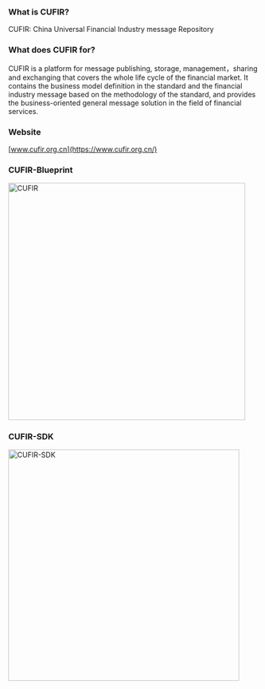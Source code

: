 ### What is CUFIR?
CUFIR: China Universal Financial Industry message Repository

### What does CUFIR for?
CUFIR is a platform for message publishing, storage, management，sharing and exchanging that covers the whole life cycle of the financial market. It contains the business model definition in the standard and the financial industry message based on the methodology of the standard, and provides the business-oriented general message solution in the field of financial services.

### Website
[www.cufir.org.cn](https://www.cufir.org.cn/)

### CUFIR-Blueprint
<img width="476" alt="CUFIR" src="https://user-images.githubusercontent.com/97862260/155479179-d870c46e-1543-4669-8493-142dcd8bdca4.PNG">


### CUFIR-SDK
<img width="464" alt="CUFIR-SDK" src="https://user-images.githubusercontent.com/97862260/155479204-e0d444c4-a806-4b29-b755-9602c45ea201.PNG">










